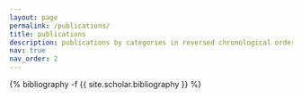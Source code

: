 ```yaml
---
layout: page
permalink: /publications/
title: publications
description: publications by categories in reversed chronological order.
nav: true
nav_order: 2
---
```

<!-- _pages/publications.md -->
<div class="publications">
{% bibliography -f {{ site.scholar.bibliography }} %}
</div>
